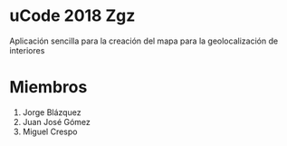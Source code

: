 # uCode 2018 Zgz 

Aplicación sencilla para la creación del mapa para la geolocalización de interiores

# Miembros
1. Jorge Blázquez
2. Juan José Gómez
3. Miguel Crespo